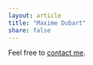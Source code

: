 ```yaml
---
layout: article
title: "Maxime Dubart"
share: false
---
```


Feel free to [contact me](mailto:maxime.dubart@kuleuven.be).
